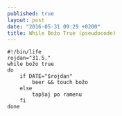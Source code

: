 ```yaml
---
published: true
layout: post
date: "2016-05-31 09:29 +0200"
title: While Božo True (pseudocode)
---
```

    #!/bin/life
    rojdan="31.5."
    while božo true 
    do
    	if DATE="$rojdan"
    	    beer && touch božo
    	else
            tapšaj po ramenu
        fi
    done
